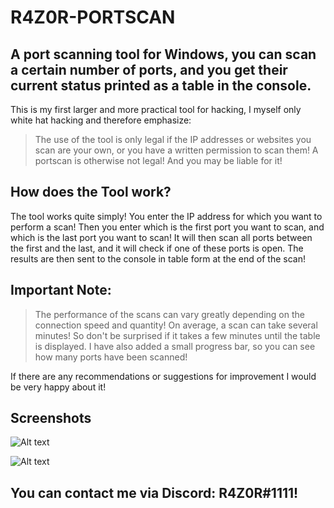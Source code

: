 # R4Z0R-PORTSCAN
## A port scanning tool for Windows, you can scan a certain number of ports, and you get their current status printed as a table in the console.

This is my first larger and more practical tool for hacking, I myself only white hat hacking and therefore emphasize:

> The use of the tool is only legal if the IP addresses or websites you scan are your own, or you have a written permission to scan them! A portscan is otherwise not legal! And you may be liable for it! 

## How does the Tool work?

The tool works quite simply! You enter the IP address for which you want to perform a scan! Then you enter which is the first port you want to scan, and which is the last port you want to scan! It will then scan all ports between the first and the last, and it will check if one of these ports is open. The results are then sent to the console in table form at the end of the scan! 

## Important Note:

> The performance of the scans can vary greatly depending on the connection speed and quantity! On average, a scan can take several minutes! So don't be surprised if it takes a few minutes until the table is displayed. I have also added a small progress bar, so you can see how many ports have been scanned!

If there are any recommendations or suggestions for improvement I would be very happy about it! 

## Screenshots

![Alt text](https://i.ibb.co/2NxmFBZ/r4z0r-scanner-screenshot-1.png)

![Alt text](https://i.ibb.co/DbMjJzw/r4z0r-portscan-screenshot-2.png)

## You can contact me via Discord: R4Z0R#1111!
